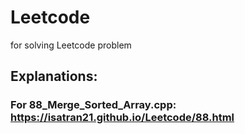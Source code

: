 # Leetcode
for solving Leetcode problem

## Explanations:
### For 88_Merge_Sorted_Array.cpp: https://isatran21.github.io/Leetcode/88.html

